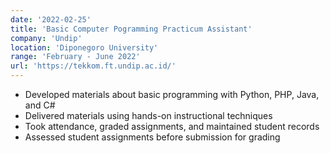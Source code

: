 ```yaml
---
date: '2022-02-25'
title: 'Basic Computer Pogramming Practicum Assistant'
company: 'Undip'
location: 'Diponegoro University'
range: 'February - June 2022'
url: 'https://tekkom.ft.undip.ac.id/'
---
```


- Developed materials about basic programming with Python, PHP, Java, and C#
-  Delivered materials using hands-on instructional techniques
-  Took attendance, graded assignments, and maintained student records
-  Assessed student assignments before submission for grading
